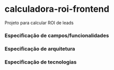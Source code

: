 # calculadora-roi-frontend
Projeto para calcular ROI de leads

### Especificação de campos/funcionalidades


### Especificação de arquitetura


### Especificação de tecnologias
